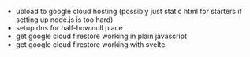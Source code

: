 - upload to google cloud hosting (possibly just static html for starters if
setting up node.js is too hard)
- setup dns for half-how.null.place
- get google cloud firestore working in plain javascript
- get google cloud firestore working with svelte

